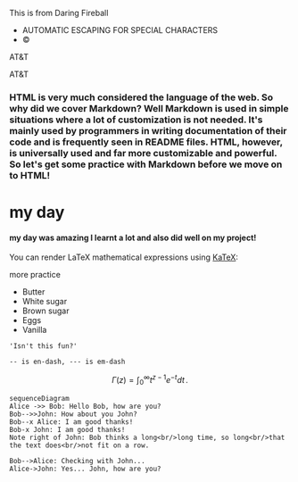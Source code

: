 This is from Daring Fireball
* AUTOMATIC ESCAPING FOR SPECIAL CHARACTERS
* &copy;

AT&T

AT&amp;T

### HTML is very much considered the language of the web. So why did we cover Markdown? Well Markdown is used in simple situations where a lot of customization is not needed. It's mainly used by programmers in writing documentation of their code and is frequently seen in README files. HTML, however, is universally used and far more customizable and powerful. So let's get some practice with Markdown before we move on to HTML!

# my day
#### my day was amazing I learnt a lot and also did well on my **project!**

You can render LaTeX mathematical expressions using [KaTeX](https://khan.github.io/KaTeX/):

more practice

* Butter
* White sugar
* Brown sugar
* Eggs
* Vanilla

`'Isn't this fun?'`

`-- is en-dash, --- is em-dash`

$$
\Gamma(z) = \int_0^\infty t^{z-1}e^{-t}dt\,.
$$

```mermaid
sequenceDiagram
Alice ->> Bob: Hello Bob, how are you?
Bob-->>John: How about you John?
Bob--x Alice: I am good thanks!
Bob-x John: I am good thanks!
Note right of John: Bob thinks a long<br/>long time, so long<br/>that the text does<br/>not fit on a row.

Bob-->Alice: Checking with John...
Alice->John: Yes... John, how are you?
```